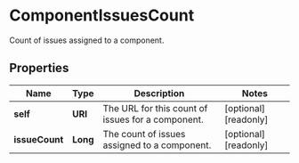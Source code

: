 

# ComponentIssuesCount

Count of issues assigned to a component.

## Properties

| Name | Type | Description | Notes |
|------------ | ------------- | ------------- | -------------|
|**self** | **URI** | The URL for this count of issues for a component. |  [optional] [readonly] |
|**issueCount** | **Long** | The count of issues assigned to a component. |  [optional] [readonly] |



